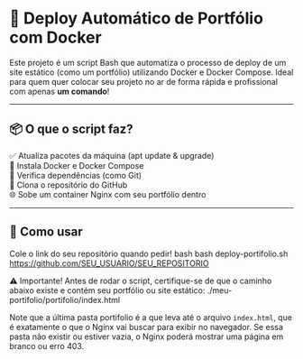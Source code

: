# 🚀 Deploy Automático de Portfólio com Docker

Este projeto é um script Bash que automatiza o processo de deploy de um site estático (como um portfólio) utilizando Docker e Docker Compose. Ideal para quem quer colocar seu projeto no ar de forma rápida e profissional com apenas **um comando**!

---

## 📦 O que o script faz?

✅ Atualiza pacotes da máquina (apt update & upgrade)  
🐳 Instala Docker e Docker Compose  
🧠 Verifica dependências (como Git)  
📂 Clona o repositório do GitHub  
🌐 Sobe um container Nginx com seu portfólio dentro

---

## 🚀 Como usar
Cole o link do seu repositório quando pedir!
bash
bash deploy-portifolio.sh https://github.com/SEU_USUARIO/SEU_REPOSITORIO

⚠️ Importante!
Antes de rodar o script, certifique-se de que o caminho abaixo existe e contém seu portfólio ou site estático:
./meu-portifolio/portifolio/index.html

Note que a última pasta portifolio é a que leva até o arquivo `index.html`, que é exatamente o que o Nginx vai buscar para exibir no navegador.
Se essa pasta não existir ou estiver vazia, o Nginx poderá mostrar uma página em branco ou erro 403.






